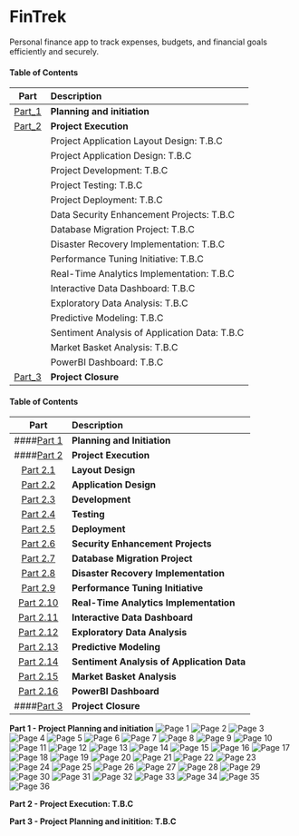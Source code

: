 # FinTrek
Personal finance app to track expenses, budgets, and financial goals efficiently and securely.

#### Table of Contents
| Part | Description |
|:----:|:------------|
|[Part_1](#part1)|**Planning and initiation**|
|[Part_2](#part2)|**Project Execution** |
||Project Application Layout Design: T.B.C|
||Project Application Design: T.B.C|
||Project Development: T.B.C|
||Project Testing: T.B.C|
||Project Deployment: T.B.C|
||Data Security Enhancement Projects: T.B.C|
||Database Migration Project: T.B.C|
||Disaster Recovery Implementation: T.B.C|
||Performance Tuning Initiative: T.B.C|
||Real-Time Analytics Implementation: T.B.C|
||Interactive Data Dashboard: T.B.C|
||Exploratory Data Analysis: T.B.C|
||Predictive Modeling: T.B.C|
||Sentiment Analysis of Application Data: T.B.C|
||Market Basket Analysis: T.B.C|
||PowerBI Dashboard: T.B.C|
|[Part_3](#part3)|**Project Closure** |


#### Table of Contents
| Part | Description |
|:----:|:------------|
|####[Part 1](#part1)|**Planning and Initiation**|
|####[Part 2](#part2)|**Project Execution** |
|[Part 2.1](#layout-design)|**Layout Design**|
|[Part 2.2](#application-design)|**Application Design**|
|[Part 2.3](#development)|**Development**|
|[Part 2.4](#testing)|**Testing**|
|[Part 2.5](#deployment)|**Deployment**|
|[Part 2.6](#security-enhancement)|**Security Enhancement Projects**|
|[Part 2.7](#database-migration)|**Database Migration Project**|
|[Part 2.8](#disaster-recovery)|**Disaster Recovery Implementation**|
|[Part 2.9](#performance-tuning)|**Performance Tuning Initiative**|
|[Part 2.10](#real-time-analytics)|**Real-Time Analytics Implementation**|
|[Part 2.11](#interactive-data-dashboard)|**Interactive Data Dashboard**|
|[Part 2.12](#exploratory-data-analysis)|**Exploratory Data Analysis**|
|[Part 2.13](#predictive-modeling)|**Predictive Modeling**|
|[Part 2.14](#sentiment-analysis)|**Sentiment Analysis of Application Data**|
|[Part 2.15](#market-basket-analysis)|**Market Basket Analysis**|
|[Part 2.16](#powerbi-dashboard)|**PowerBI Dashboard**|
|####[Part 3](#part3)|**Project Closure** |






<a id=part1></a> **Part 1 - Project Planning and initiation**
![Page 1](img/FinTrek_Page_01.png)
![Page 2](img/FinTrek_Page_02.png)
![Page 3](img/FinTrek_Page_03.png)
![Page 4](img/FinTrek_Page_04.png)
![Page 5](img/FinTrek_Page_05.png)
![Page 6](img/FinTrek_Page_06.png)
![Page 7](img/FinTrek_Page_07.png)
![Page 8](img/FinTrek_Page_08.png)
![Page 9](img/FinTrek_Page_09.png)
![Page 10](img/FinTrek_Page_10.png)
![Page 11](img/FinTrek_Page_11.png)
![Page 12](img/FinTrek_Page_12.png)
![Page 13](img/FinTrek_Page_13.png)
![Page 14](img/FinTrek_Page_14.png)
![Page 15](img/FinTrek_Page_15.png)
![Page 16](img/FinTrek_Page_16.png)
![Page 17](img/FinTrek_Page_17.png)
![Page 18](img/FinTrek_Page_18.png)
![Page 19](img/FinTrek_Page_19.png)
![Page 20](img/FinTrek_Page_20.png)
![Page 21](img/FinTrek_Page_21.png)
![Page 22](img/FinTrek_Page_22.png)
![Page 23](img/FinTrek_Page_23.png)
![Page 24](img/FinTrek_Page_24.png)
![Page 25](img/FinTrek_Page_25.png)
![Page 26](img/FinTrek_Page_26.png)
![Page 27](img/FinTrek_Page_27.png)
![Page 28](img/FinTrek_Page_28.png)
![Page 29](img/FinTrek_Page_29.png)
![Page 30](img/FinTrek_Page_30.png)
![Page 31](img/FinTrek_Page_31.png)
![Page 32](img/FinTrek_Page_32.png)
![Page 33](img/FinTrek_Page_33.png)
![Page 34](img/FinTrek_Page_34.png)
![Page 35](img/FinTrek_Page_35.png)
![Page 36](img/FinTrek_Page_36.png)

<a id=part2></a> **Part 2 - Project Execution: T.B.C**

<a id=part3></a> **Part 3 - Project Planning and initition: T.B.C**
